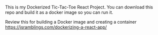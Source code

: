 This is my Dockerized Tic-Tac-Toe React Project. You can download this repo and build it as a docker image so you can run it.

Review this for building a Docker image and creating a container
https://jsramblings.com/dockerizing-a-react-app/